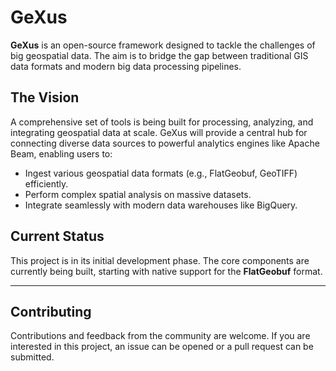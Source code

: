 # GeXus

[](https://www.google.com/url?sa=E&source=gmail&q=https://github.com/YourUsername/GeXus)

**GeXus** is an open-source framework designed to tackle the challenges of big geospatial data. The aim is to bridge the gap between traditional GIS data formats and modern big data processing pipelines.

## The Vision

A comprehensive set of tools is being built for processing, analyzing, and integrating geospatial data at scale. GeXus will provide a central hub for connecting diverse data sources to powerful analytics engines like Apache Beam, enabling users to:

  * Ingest various geospatial data formats (e.g., FlatGeobuf, GeoTIFF) efficiently.
  * Perform complex spatial analysis on massive datasets.
  * Integrate seamlessly with modern data warehouses like BigQuery.

## Current Status

This project is in its initial development phase. The core components are currently being built, starting with native support for the **FlatGeobuf** format.

-----

## Contributing

Contributions and feedback from the community are welcome. If you are interested in this project, an issue can be opened or a pull request can be submitted.

